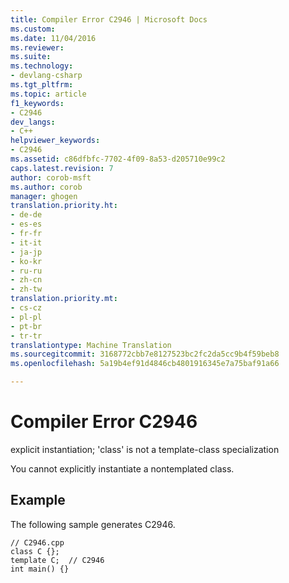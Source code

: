 ```yaml
---
title: Compiler Error C2946 | Microsoft Docs
ms.custom: 
ms.date: 11/04/2016
ms.reviewer: 
ms.suite: 
ms.technology:
- devlang-csharp
ms.tgt_pltfrm: 
ms.topic: article
f1_keywords:
- C2946
dev_langs:
- C++
helpviewer_keywords:
- C2946
ms.assetid: c86dfbfc-7702-4f09-8a53-d205710e99c2
caps.latest.revision: 7
author: corob-msft
ms.author: corob
manager: ghogen
translation.priority.ht:
- de-de
- es-es
- fr-fr
- it-it
- ja-jp
- ko-kr
- ru-ru
- zh-cn
- zh-tw
translation.priority.mt:
- cs-cz
- pl-pl
- pt-br
- tr-tr
translationtype: Machine Translation
ms.sourcegitcommit: 3168772cbb7e8127523bc2fc2da5cc9b4f59beb8
ms.openlocfilehash: 5a19b4ef91d4846cb4801916345e7a75baf91a66

---
```

# <a name="compiler-error-c2946"></a>Compiler Error C2946
explicit instantiation; 'class' is not a template-class specialization  
  
 You cannot explicitly instantiate a nontemplated class.  
  
## <a name="example"></a>Example  
 The following sample generates C2946.  
  
```  
// C2946.cpp  
class C {};  
template C;  // C2946  
int main() {}  
```


<!--HONumber=Jan17_HO4-->



